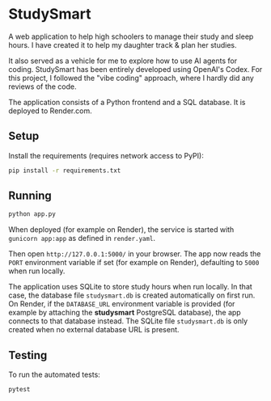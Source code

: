 # StudySmart

A web application to help high schoolers to manage their study and sleep hours. I have created it to help my daughter track & plan her studies.

It also served as a vehicle for me to explore how to use AI agents for coding. StudySmart has been entirely developed using OpenAI's Codex. For this project, I followed the "vibe coding" approach, where I hardly did any reviews of the code.

The application consists of a Python frontend and a SQL database. It is deployed to Render.com.

## Setup

Install the requirements (requires network access to PyPI):

```bash
pip install -r requirements.txt
```

## Running

```bash
python app.py
```

When deployed (for example on Render), the service is started with
``gunicorn app:app`` as defined in ``render.yaml``.

Then open `http://127.0.0.1:5000/` in your browser. The app now reads the
`PORT` environment variable if set (for example on Render), defaulting to
`5000` when run locally.

The application uses SQLite to store study hours when run locally. In that case, the 
database file `studysmart.db` is created automatically on first run.
On Render, if the `DATABASE_URL` environment variable is provided (for example by
attaching the **studysmart** PostgreSQL database), the app connects to that
database instead. The SQLite file `studysmart.db` is only created when no
external database URL is present.

## Testing

To run the automated tests:

```bash
pytest
```
